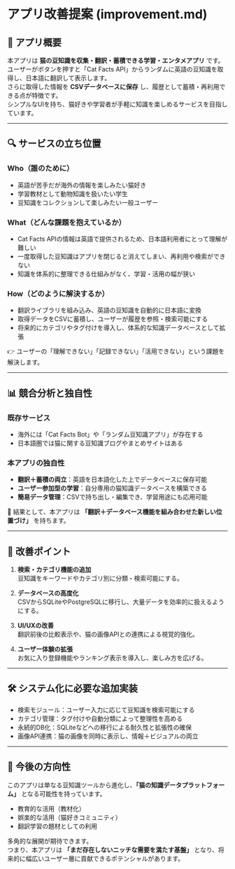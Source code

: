 # アプリ改善提案 (improvement.md)

## 📌 アプリ概要
本アプリは **猫の豆知識を収集・翻訳・蓄積できる学習・エンタメアプリ** です。  
ユーザーがボタンを押すと「Cat Facts API」からランダムに英語の豆知識を取得し、日本語に翻訳して表示します。  
さらに取得した情報を **CSVデータベースに保存** し、履歴として蓄積・再利用できる点が特徴です。  
シンプルなUIを持ち、猫好きや学習者が手軽に知識を楽しめるサービスを目指しています。

---

## 🔍 サービスの立ち位置
### Who（誰のために）
- 英語が苦手だが海外の情報を楽しみたい猫好き  
- 学習教材として動物知識を扱いたい学生  
- 豆知識をコレクションして楽しみたい一般ユーザー  

### What（どんな課題を抱えているか）
- Cat Facts APIの情報は英語で提供されるため、日本語利用者にとって理解が難しい  
- 一度取得した豆知識はアプリを閉じると消えてしまい、再利用や検索ができない  
- 知識を体系的に整理できる仕組みがなく、学習・活用の幅が狭い  

### How（どのように解決するか）
- 翻訳ライブラリを組み込み、英語の豆知識を自動的に日本語に変換  
- 取得データをCSVに蓄積し、ユーザーが履歴を参照・検索可能にする  
- 将来的にカテゴリやタグ付けを導入し、体系的な知識データベースとして拡張  

👉 ユーザーの「理解できない」「記録できない」「活用できない」という課題を解決します。

---

## 📊 競合分析と独自性
### 既存サービス
- 海外には「Cat Facts Bot」や「ランダム豆知識アプリ」が存在する  
- 日本語圏では猫に関する豆知識ブログやまとめサイトはある  

### 本アプリの独自性
- **翻訳＋蓄積の両立**：英語を日本語化した上でデータベースに保存可能  
- **ユーザー参加型の学習**：自分専用の猫知識データベースを構築できる  
- **簡易データ管理**：CSVで持ち出し・編集でき、学習用途にも応用可能  

📌 結果として、本アプリは **「翻訳＋データベース機能を組み合わせた新しい位置づけ」** を持ちます。

---

## 🚀 改善ポイント
1. **検索・カテゴリ機能の追加**  
   豆知識をキーワードやカテゴリ別に分類・検索可能にする。  

2. **データベースの高度化**  
   CSVからSQLiteやPostgreSQLに移行し、大量データを効率的に扱えるようにする。  

3. **UI/UXの改善**  
   翻訳前後の比較表示や、猫の画像APIとの連携による視覚的強化。  

4. **ユーザー体験の拡張**  
   お気に入り登録機能やランキング表示を導入し、楽しみ方を広げる。  

---

## 🛠️ システム化に必要な追加実装
- 検索モジュール：ユーザー入力に応じて豆知識を検索可能にする  
- カテゴリ管理：タグ付けや自動分類によって整理性を高める  
- 永続的DB化：SQLiteなどへの移行による耐久性と拡張性の確保  
- 画像API連携：猫の画像を同時に表示し、情報＋ビジュアルの両立  

---

## 🎯 今後の方向性
このアプリは単なる豆知識ツールから進化し、**「猫の知識データプラットフォーム」** となる可能性を持っています。  

- 教育的な活用（教材化）  
- 娯楽的な活用（猫好きコミュニティ）  
- 翻訳学習の題材としての利用  

多角的な展開が期待できます。  
つまり、本アプリは **「まだ存在しないニッチな需要を満たす基盤」** となり、将来的に幅広いユーザー層に貢献できるポテンシャルがあります。


